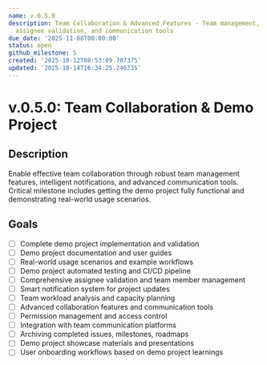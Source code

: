 ```yaml
---
name: v.0.5.0
description: Team Collaboration & Advanced Features - Team management, notifications,
  assignee validation, and communication tools
due_date: '2025-11-08T00:00:00'
status: open
github_milestone: 5
created: '2025-10-12T08:53:09.707375'
updated: '2025-10-14T16:34:25.246735'
---
```


# v.0.5.0: Team Collaboration & Demo Project

## Description

Enable effective team collaboration through robust team management features, intelligent notifications, and advanced communication tools. Critical milestone includes getting the demo project fully functional and demonstrating real-world usage scenarios.

## Goals

- [ ] Complete demo project implementation and validation
- [ ] Demo project documentation and user guides
- [ ] Real-world usage scenarios and example workflows
- [ ] Demo project automated testing and CI/CD pipeline
- [ ] Comprehensive assignee validation and team member management
- [ ] Smart notification system for project updates
- [ ] Team workload analysis and capacity planning
- [ ] Advanced collaboration features and communication tools
- [ ] Permission management and access control
- [ ] Integration with team communication platforms
- [ ] Archiving completed issues, milestones, roadmaps
- [ ] Demo project showcase materials and presentations
- [ ] User onboarding workflows based on demo project learnings